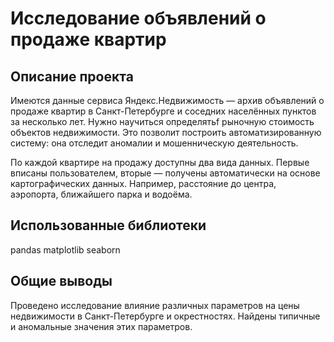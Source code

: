 # Исследование объявлений о продаже квартир
## Описание проекта
Имеются данные сервиса Яндекс.Недвижимость — архив объявлений о продаже квартир в Санкт-Петербурге и соседних населённых пунктов за несколько лет. Нужно научиться определятьf рыночную стоимость объектов недвижимости. Это позволит построить автоматизированную систему: она отследит аномалии и мошенническую деятельность.

По каждой квартире на продажу доступны два вида данных. Первые вписаны пользователем, вторые — получены автоматически на основе картографических данных. Например, расстояние до центра, аэропорта, ближайшего парка и водоёма.

## Использованные библиотеки
pandas
matplotlib
seaborn


## Общие выводы
Проведено исследование влияние различных параметров на цены недвижимости в Санкт-Петербурге и окрестностях. 
Найдены типичные и аномальные значения этих параметров.
